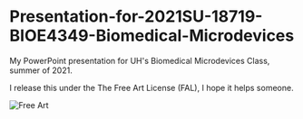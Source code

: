 # Presentation-for-2021SU-18719-BIOE4349-Biomedical-Microdevices

My PowerPoint presentation for UH's Biomedical Microdevices Class, summer of 2021.

I release this under the The Free Art License (FAL), I hope it helps someone.

![Free Art](https://upload.wikimedia.org/wikipedia/commons/2/28/Licence_Art_Libre.svg)

